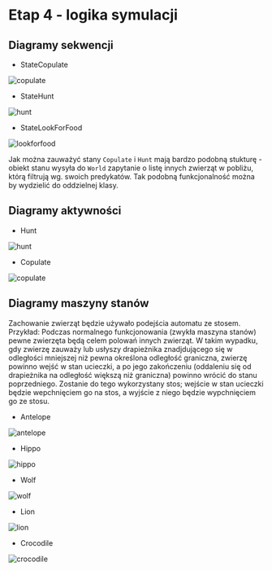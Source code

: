 # Etap 4 - logika symulacji

## Diagramy sekwencji

- StateCopulate

![copulate](diagrams/sequence/copulate.png)

- StateHunt

![hunt](diagrams/sequence/hunt.png)

- StateLookForFood

![lookforfood](diagrams/sequence/lookforfood.png)

Jak można zauważyć stany `Copulate` i `Hunt` mają bardzo podobną stukturę - obiekt stanu wysyła do `World` zapytanie o
listę innych zwierząt w pobliżu, którą filtrują wg. swoich predykatów. Tak podobną funkcjonalność można by wydzielić do
oddzielnej klasy.

## Diagramy aktywności

- Hunt

![hunt](diagrams/activity/hunt.png)

- Copulate

![copulate](diagrams/activity/copulate.png)

## Diagramy maszyny stanów

Zachowanie zwierząt będzie używało podejścia automatu ze stosem. Przykład: Podczas normalnego funkcjonowania (zwykła
maszyna stanów) pewne zwierzęta będą celem polowań innych zwierząt. W takim wypadku, gdy zwierzę zauważy lub usłyszy
drapieżnika znadjdującego się w odległości mniejszej niż pewna określona odległość graniczna, zwierzę powinno wejść w
stan ucieczki, a po jego zakończeniu (oddaleniu się od drapieżnika na odległość większą niż graniczna) powinno wrócić do
stanu poprzedniego. Zostanie do tego wykorzystany stos; wejście w stan ucieczki będzie wepchnięciem go na stos, a
wyjście z niego będzie wypchnięciem go ze stosu.

- Antelope

![antelope](diagrams/fsm/antelope.png)

- Hippo

![hippo](diagrams/fsm/hippo.png)

- Wolf

![wolf](diagrams/fsm/wolf.png)

- Lion

![lion](diagrams/fsm/lion.png)

- Crocodile

![crocodile](diagrams/fsm/crocodile.png)
